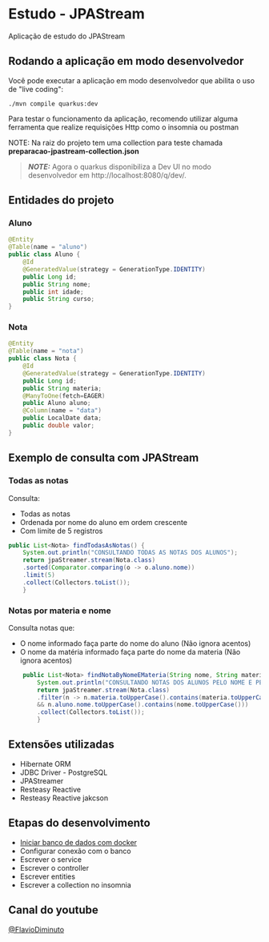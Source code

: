 # Estudo - JPAStream

Aplicação de estudo do JPAStream


## Rodando a aplicação em modo desenvolvedor

Você pode executar a aplicação em modo desenvolvedor que abilita o uso de "live coding":
```shell script
./mvn compile quarkus:dev
```
Para testar o funcionamento da aplicação, recomendo utilizar alguma ferramenta que realize requisições Http como o insomnia ou postman

NOTE: Na raiz do projeto tem uma collection para teste chamada **preparacao-jpastream-collection.json**


> **_NOTE:_**  Agora o quarkus disponibiliza a Dev UI no modo desenvolvedor em http://localhost:8080/q/dev/.

## Entidades do projeto

### Aluno
```Java
@Entity
@Table(name = "aluno")
public class Aluno {
    @Id
    @GeneratedValue(strategy = GenerationType.IDENTITY)
    public Long id;
    public String nome;
    public int idade;
    public String curso;
}
```

### Nota
```Java
@Entity
@Table(name = "nota")
public class Nota {
    @Id
    @GeneratedValue(strategy = GenerationType.IDENTITY)
    public Long id;
    public String materia;
    @ManyToOne(fetch=EAGER)
    public Aluno aluno;
    @Column(name = "data")
    public LocalDate data;
    public double valor;
}
```
## Exemplo de consulta com JPAStream

### Todas as notas
Consulta:
- Todas as notas
- Ordenada por nome do aluno em ordem crescente
- Com limite de 5 registros
```Java
public List<Nota> findTodasAsNotas() {
    System.out.println("CONSULTANDO TODAS AS NOTAS DOS ALUNOS");
    return jpaStreamer.stream(Nota.class)
    .sorted(Comparator.comparing(o -> o.aluno.nome))
    .limit(5)
    .collect(Collectors.toList());
    }
```
### Notas por materia e nome
Consulta notas que:
- O nome informado faça parte do nome do aluno (Não ignora acentos)
- O nome da matéria informado faça parte do nome da materia (Não ignora acentos)
```Java
    public List<Nota> findNotaByNomeEMateria(String nome, String materia){
        System.out.println("CONSULTANDO NOTAS DOS ALUNOS PELO NOME E PELA MATERIA");
        return jpaStreamer.stream(Nota.class)
        .filter(n -> n.materia.toUpperCase().contains(materia.toUpperCase())
        && n.aluno.nome.toUpperCase().contains(nome.toUpperCase()))
        .collect(Collectors.toList());
        }
```

## Extensões utilizadas
- Hibernate ORM
- JDBC Driver - PostgreSQL
- JPAStreamer
- Resteasy Reactive
- Resteasy Reactive jakcson

## Etapas do desenvolvimento
- [Iniciar banco de dados com docker](https://www.youtube.com/watch?v=GXEatIJ2hXc)
- Configurar conexão com o banco
- Escrever o service
- Escrever o controller
- Escrever entities
- Escrever a collection no insomnia


## Canal do youtube
[@FlavioDiminuto](https://www.youtube.com/@flaviodiminuto)